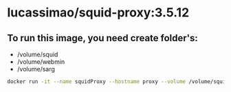 # lucassimao/squid-proxy:3.5.12


## To run this image, you need create folder's:

- /volume/squid
- /volume/webmin
- /volume/sarg

```bash
docker run -it --name squidProxy --hostname proxy --volume /volume/squid/:/etc/squid --volume /var/spool/squid/:/var/spool/squid --volume /var/log/squid/:/var/log/squid --volume /volume/webmin/:/etc/webmin --volume /volume/sarg/:/etc/sarg lucassimao/squid-proxy:3.5.12 /bin/bash
```
